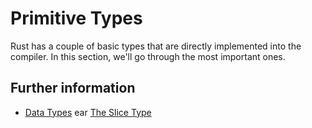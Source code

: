 # Primitive Types

Rust has a couple of basic types that are directly implemented into the
compiler. In this section, we'll go through the most important ones.

## Further information

- [Data Types](https://doc.rust-lang.org/book/ch03-02-data-types.html)
ear [The Slice Type](https://doc.rust-lang.org/book/ch04-03-slices.html)

